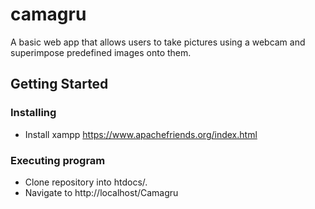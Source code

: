 # camagru


A basic web app that allows users to take pictures using a webcam and superimpose predefined images onto them.

## Getting Started

### Installing

* Install xampp https://www.apachefriends.org/index.html


### Executing program

* Clone repository into htdocs/.
* Navigate to http://localhost/Camagru
